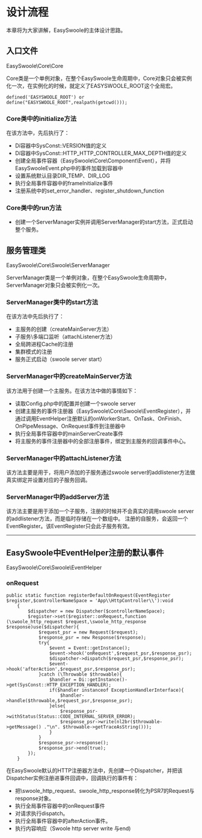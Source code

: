 # 设计流程
本章将为大家讲解，EasySwoole的主体设计思路。
## 入口文件
EasySwoole\Core\Core

Core类是一个单例对象，在整个EasySwoole生命周期中，Core对象只会被实例化一次，在实例化的时候，就定义了EASYSWOOLE_ROOT这个全局宏。
```
defined('EASYSWOOLE_ROOT') or define("EASYSWOOLE_ROOT",realpath(getcwd()));
```
### Core类中的initialize方法
在该方法中，先后执行了：
- Di容器中SysConst::VERSION值的定义
- Di容器中SysConst::HTTP_HTTP_CONTROLLER_MAX_DEPTH值的定义
- 创建全局事件容器（EasySwoole\Core\Component\Event），并将EasySwooleEvent.php中的事件加载到容器中
- 设置系统默认目录DIR_TEMP、DIR_LOG
- 执行全局事件容器中的frameInitialize事件
- 注册系统中的set_error_handler、register_shutdown_function

### Core类中的run方法
- 创建一个ServerManager实例并调用ServerManager的start方法，正式启动整个服务。

## 服务管理类
EasySwoole\Core\Swoole\ServerManager

ServerManager类是一个单例对象，在整个EasySwoole生命周期中，ServerManager对象只会被实例化一次。

### ServerManager类中的start方法
在该方法中先后执行了：
- 主服务的创建（createMainServer方法）
- 子服务\多端口监听（attachListener方法）
- 全局跨进程Cache的注册
- 集群模式的注册
- 服务正式启动（swoole server start）

### ServerManager中的createMainServer方法
该方法用于创建一个主服务。在该方法中做的事情如下：
- 读取Config.php中的配置并创建一个swoole server
- 创建主服务的事件注册器（EasySwoole\Core\Swoole\EventRegister），并通过调用EventHelper注册默认的onWorkerStart、OnTask、OnFinish、OnPipeMessage、OnRequest事件到注册器中
- 执行全局事件容器中的mainServerCreate事件
- 将主服务的事件注册器中的全部注册事件，绑定到主服务的回调事件中心。

### ServerManager中的attachListener方法
该方法主要是用于，将用户添加的子服务通过swoole server的addlistener方法做真实绑定并设置对应的子服务回调。

### ServerManager中的addServer方法
该方法主要是用于添加一个子服务，注册的时候并不会真实的调用swoole server的addlistener方法，而是临时存储在一个数组中。
注册的自服务，会返回一个EventRegister。该EventRegister只会此子服务有效。

-----------------------------------

## EasySwoole中EventHelper注册的默认事件
EasySwoole\Core\Swoole\EventHelper

### onRequest
```
public static function registerDefaultOnRequest(EventRegister $register,$controllerNameSpace = 'App\\HttpController\\'):void
    {
        $dispatcher = new Dispatcher($controllerNameSpace);
        $register->set($register::onRequest,function (\swoole_http_request $request,\swoole_http_response $response)use($dispatcher){
            $request_psr = new Request($request);
            $response_psr = new Response($response);
            try{
                $event = Event::getInstance();
                $event->hook('onRequest',$request_psr,$response_psr);
                $dispatcher->dispatch($request_psr,$response_psr);
                $event->hook('afterAction',$request_psr,$response_psr);
            }catch (\Throwable $throwable){
                $handler = Di::getInstance()->get(SysConst::HTTP_EXCEPTION_HANDLER);
                if($handler instanceof ExceptionHandlerInterface){
                    $handler->handle($throwable,$request_psr,$response_psr);
                }else{
                    $response_psr->withStatus(Status::CODE_INTERNAL_SERVER_ERROR);
                    $response_psr->write(nl2br($throwable->getMessage() ."\n". $throwable->getTraceAsString()));
                }
            }
            $response_psr->response();
            $response_psr->end(true);
        });
    }
```
在EasySwoole默认的HTTP注册器方法中，先创建一个Dispatcher，并把该Dispatcher实例注册进事件回调中，回调执行的事件有：
- 把\swoole_http_request、swoole_http_response转化为PSR7的Request与response对象。
- 执行全局事件容器中的onRequest事件
- 对请求执行dispatch。
- 执行全局事件容器中的afterAction事件。
- 执行内容响应（Swoole http server write 与end)


